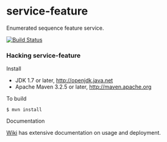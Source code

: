 service-feature
===

Enumerated sequence feature service.

[![Build Status](https://travis-ci.org/nmdp-bioinformatics/service-feature.svg?branch=master)](https://travis-ci.org/nmdp-bioinformatics/service-feature)


### Hacking service-feature

Install

 * JDK 1.7 or later, http://openjdk.java.net
 * Apache Maven 3.2.5 or later, http://maven.apache.org

To build

    $ mvn install

Documentation

[Wiki](https://github.com/nmdp-bioinformatics/service-feature/wiki) has extensive documentation on usage and deployment.
